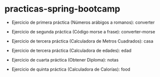 # practicas-spring-bootcamp

* Ejercicio de primera práctica (Números arábigos a romanos): converter

* Ejercicio de segunda práctica (Código morse a frase): converter-morse

* Ejercicio de tercera práctica (Calculadora de Metros Cuadrados): casa

* Ejercicio de tercera práctica (Calculadora de edades): edad

* Ejercicio de cuarta práctica (Obtener Diploma): notas

* Ejercicio de quinta práctica (Calculadora de Calorías): food